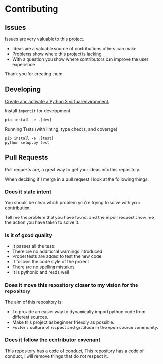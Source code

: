 # Contributing

## Issues

Issues are very valuable to this project.

* Ideas are a valuable source of contributions others can make
* Problems show where this project is lacking
* With a question you show where contributors can improve the user experience

Thank you for creating them.

## Developing

[Create and activate a Python 3 virtual environment.](https://docs.python.org/3/tutorial/venv.html)

Install `importit` for development

```shell
pip install -e .[dev]
```

Running Tests (with linting, type checks, and coverage)

```shell
pip install -e .[test]
python setup.py test
```

## Pull Requests

Pull requests are, a great way to get your ideas into this repository.

When deciding if I merge in a pull request I look at the following things:

### Does it state intent

You should be clear which problem you're trying to solve with your contribution.

Tell me the problem that you have found, and the in pull request show me the action you have taken to solve it.


### Is it of good quality

* It passes all the tests
* There are no additional warnings introduced
* Proper tests are added to test the new code
* It follows the code style of the project
* There are no spelling mistakes
* It is pythonic and reads well

### Does it move this repository closer to my vision for the repository

The aim of this repository is:

* To provide an easier way to dynamically import python code from different sources.
* Make this project as beginner friendly as possible.
* Foster a culture of respect and gratitude in the open source community.

### Does it follow the contributor covenant

This repository has a [code of conduct](CODE_OF_CONDUCT.md), This repository has a code of conduct, I will remove things that do not respect it.